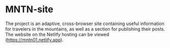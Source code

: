 # MNTN-site
The project is an adaptive, cross-browser site containing useful information for travelers in the mountains, 
as well as a section for publishing their posts. 
The website on the Netlify hosting can be viewed (https://mntn01.netlify.app).
